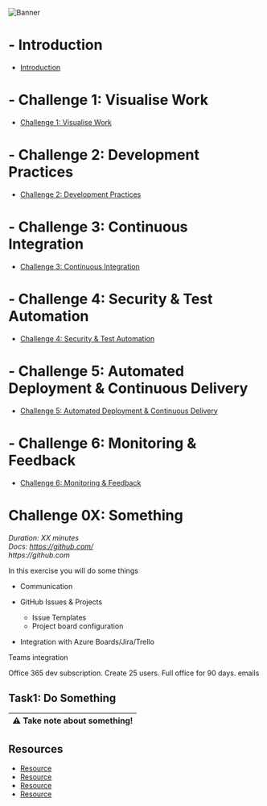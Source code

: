 ![Banner](../../Resources/Banner.png)

# - Introduction
- [Introduction](../)
# - Challenge 1: Visualise Work
- [Challenge 1: Visualise Work](content/01_visualise_work)
# - Challenge 2: Development Practices
- [Challenge 2: Development Practices](content/02_development_practices)
# - Challenge 3: Continuous Integration
- [Challenge 3: Continuous Integration](content/03_continuous_integration)
# - Challenge 4: Security & Test Automation
- [Challenge 4: Security & Test Automation](content/04_security_and_test_automation)
# - Challenge 5: Automated Deployment & Continuous Delivery
- [Challenge 5: Automated Deployment & Continuous Delivery](content/05_automated_deployment)
# - Challenge 6: Monitoring & Feedback
- [Challenge 6: Monitoring & Feedback](content/06_monitoring_and_feedback)

# Challenge 0X: Something  
_Duration: XX minutes_  
_Docs: https://github.com/_  
_https://github.com_  

In this exercise you will do some things

- Communication

- GitHub Issues & Projects
  - Issue Templates
  - Project board configuration

- Integration with Azure Boards/Jira/Trello

Teams integration

Office 365 dev subscription.  Create 25 users. Full office for 90 days.  emails

## Task1: Do Something

| :warning: Take note about something! |
| --- |

## Resources

- [Resource](https://github.com)
- [Resource](https://github.com)
- [Resource](https://github.com)
- [Resource](https://github.com)

